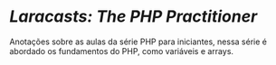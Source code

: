 # *Laracasts: The PHP Practitioner*

Anotações sobre as aulas da série PHP para iniciantes, nessa série é abordado os fundamentos do PHP, como variáveis e arrays.